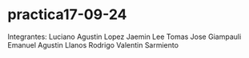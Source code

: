 # practica17-09-24
Integrantes:
Luciano Agustin Lopez
Jaemin Lee
Tomas Jose Giampauli
Emanuel Agustin Llanos
Rodrigo Valentin Sarmiento
